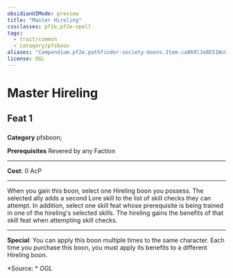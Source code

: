 ```yaml
---
obsidianUIMode: preview
title: "Master Hireling"
cssclasses: pf2e,pf2e-spell
tags:
  - trait/common
  - category/pfsboon
aliases: "Compendium.pf2e.pathfinder-society-boons.Item.ca869lJo8E51WcW4"
license: OGL
---
```

# Master Hireling
## Feat 1
### 

**Category** pfsboon; 



**Prerequisites** Revered by any Faction
* * *
**Cost**: 0 AcP

* * *

When you gain this boon, select one Hireling boon you possess. The selected ally adds a second Lore skill to the list of skill checks they can attempt. In addition, select one skill feat whose prerequisite is being trained in one of the hireling's selected skills. The hireling gains the benefits of that skill feat when attempting skill checks.

* * *

**Special**: You can apply this boon multiple times to the same character. Each time you purchase this boon, you must apply its benefits to a different Hireling boon.

*Source: *
*OGL*